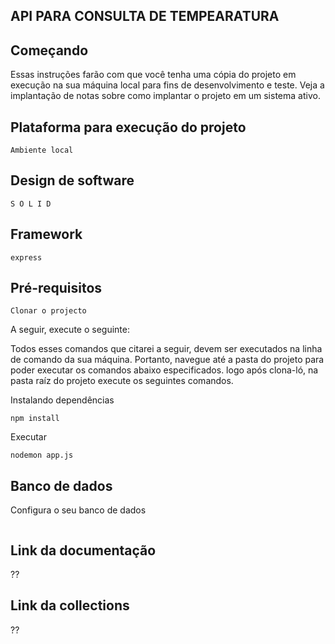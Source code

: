 ## API PARA CONSULTA DE TEMPEARATURA


## Começando
Essas instruções farão com que você tenha uma cópia do projeto em execução na sua máquina local para fins de desenvolvimento e teste. Veja a implantação de notas sobre como implantar o projeto em um sistema ativo.

## Plataforma para execução do projeto

```
Ambiente local
```

## Design de software

```
S O L I D 
```

## Framework

```
express
```

## Pré-requisitos

```
Clonar o projecto
```


A seguir, execute o seguinte:

Todos esses comandos que citarei a seguir, devem ser executados na linha de comando da sua máquina. Portanto, navegue até a pasta do projeto para poder executar os comandos abaixo especificados.
logo após clona-ló, na pasta raíz do projeto execute os seguintes comandos. 

Instalando dependências
```
npm install
```

Executar 
```
nodemon app.js  
```

## Banco de dados
Configura o seu banco de dados 


```

```

## Link da documentação 

 ??

## Link da collections 

 ??


